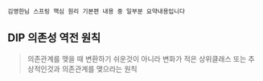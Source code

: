 `김영한님 스프링 핵심 원리 기본편 내용 중 일부분 요약내용입니다`
## DIP 의존성 역전 원칙
> 의존관계를 맺을 때 변환하기 쉬운것이 아니라 변화가 적은 상위클래스 또는 추상적인것과 의존관계를 맺으라는 원칙


